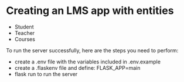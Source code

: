 # Creating an LMS app with entities
- Student
- Teacher
- Courses

To run the server successfully, here are the steps you need to perform:
- create a .env file with the variables included in .env.example
- create a .flaskenv file and define: FLASK_APP=main 
- flask run to run the server

